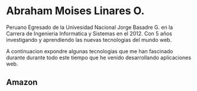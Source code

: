 Abraham Moises Linares O.
========================

Peruano Egresado de la Univesidad Nacional Jorge Basadre G. en la Carrera de Ingenieria Informatica y Sistemas en el 2012.
Con 5 años investigando y aprendiendo las nuevas tecnologias del mundo web.

A continuacion expondre algunas tecnologias que me han fascinado durante durante todo este tiempo que he venido desarrollando aplicaciones web.

Amazon 
------------------------





